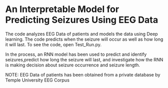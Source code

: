 # An Interpretable Model for Predicting Seizures Using EEG Data


The code analyzes EEG Data of patients and models the data using Deep learning. The code predicts when the seizure will occur as well as how long it will last.
To see the code, open Test_Run.py. 

In the process, an RNN model has been used to predict and identify seizures,predict how long the seizure will last, and investigate how the RNN is making decision about seizure occurrence and seizure length. 

NOTE: EEG Data of patients has been obtained from a private database by Temple University EEG Corpus
